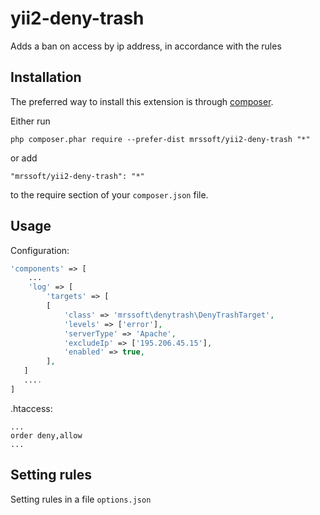 ﻿yii2-deny-trash
=================

Adds a ban on access by ip address, in accordance with the rules

Installation
------------

The preferred way to install this extension is through [composer](http://getcomposer.org/download/).

Either run

```
php composer.phar require --prefer-dist mrssoft/yii2-deny-trash "*"
```

or add

```
"mrssoft/yii2-deny-trash": "*"
```

to the require section of your `composer.json` file.


Usage
-----

Configuration:

```php
'components' => [
    ...
    'log' => [
        'targets' => [
        [
            'class' => 'mrssoft\denytrash\DenyTrashTarget',
            'levels' => ['error'],
            'serverType' => 'Apache',
            'excludeIp' => ['195.206.45.15'],
            'enabled' => true,
        ],
   ]
   ....
]
```

.htaccess:

```
...
order deny,allow
...
```

Setting rules
-------------

Setting rules in a file `options.json`